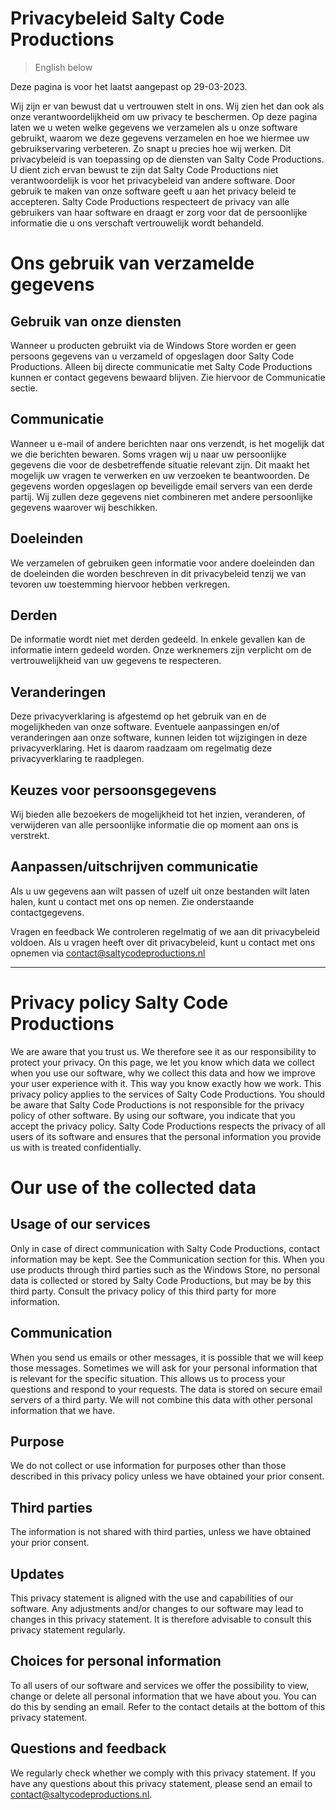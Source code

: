 # Privacybeleid Salty Code Productions

> English below

Deze pagina is voor het laatst aangepast op 29-03-2023.  

Wij zijn er van bewust dat u vertrouwen stelt in ons. Wij zien het dan ook als onze verantwoordelijkheid om uw privacy te beschermen. Op deze pagina laten we u weten welke gegevens we verzamelen als u onze software gebruikt, waarom we deze gegevens verzamelen en hoe we hiermee uw gebruikservaring verbeteren. Zo snapt u precies hoe wij werken.
Dit privacybeleid is van toepassing op de diensten van Salty Code Productions. U dient zich ervan bewust te zijn dat Salty Code Productions niet verantwoordelijk is voor het privacybeleid van andere software. Door gebruik te maken van onze software geeft u aan het privacy beleid te accepteren.
Salty Code Productions respecteert de privacy van alle gebruikers van haar software en draagt er zorg voor dat de persoonlijke informatie die u ons verschaft vertrouwelijk wordt behandeld.

# Ons gebruik van verzamelde gegevens
## Gebruik van onze diensten
Wanneer u producten gebruikt via de Windows Store worden er geen persoons gegevens van u verzameld of opgeslagen door Salty Code Productions. Alleen bij directe communicatie met Salty Code Productions kunnen er contact gegevens bewaard blijven. Zie hiervoor de Communicatie sectie.

## Communicatie
Wanneer u e-mail of andere berichten naar ons verzendt, is het mogelijk dat we die berichten bewaren. Soms vragen wij u naar uw persoonlijke gegevens die voor de desbetreffende situatie relevant zijn. Dit maakt het mogelijk uw vragen te verwerken en uw verzoeken te beantwoorden. De gegevens worden opgeslagen op beveiligde email servers van een derde partij. Wij zullen deze gegevens niet combineren met andere persoonlijke gegevens waarover wij beschikken.

## Doeleinden
We verzamelen of gebruiken geen informatie voor andere doeleinden dan de doeleinden die worden beschreven in dit privacybeleid tenzij we van tevoren uw toestemming hiervoor hebben verkregen.

## Derden
De informatie wordt niet met derden gedeeld. In enkele gevallen kan de informatie intern gedeeld worden. Onze werknemers zijn verplicht om de vertrouwelijkheid van uw gegevens te respecteren.

## Veranderingen
Deze privacyverklaring is afgestemd op het gebruik van en de mogelijkheden van onze software. Eventuele aanpassingen en/of veranderingen aan onze software, kunnen leiden tot wijzigingen in deze privacyverklaring. Het is daarom raadzaam om regelmatig deze privacyverklaring te raadplegen.

## Keuzes voor persoonsgegevens
Wij bieden alle bezoekers de mogelijkheid tot het inzien, veranderen, of verwijderen van alle persoonlijke informatie die op moment aan ons is verstrekt.

## Aanpassen/uitschrijven communicatie
Als u uw gegevens aan wilt passen of uzelf uit onze bestanden wilt laten halen, kunt u contact met ons op nemen. Zie onderstaande contactgegevens.

Vragen en feedback
We controleren regelmatig of we aan dit privacybeleid voldoen. Als u vragen heeft over dit privacybeleid, kunt u contact met ons opnemen via [contact@saltycodeproductions.nl](mailto:contact@saltycodeproductions.nl)

---

# Privacy policy Salty Code Productions

We are aware that you trust us. We therefore see it as our responsibility to protect your privacy. On this page, we let you know which data we collect when you use our software, why we collect this data and how we improve your user experience with it. This way you know exactly how we work. This privacy policy applies to the services of Salty Code Productions. You should be aware that Salty Code Productions is not responsible for the privacy policy of other software. By using our software, you indicate that you accept the privacy policy. Salty Code Productions respects the privacy of all users of its software and ensures that the personal information you provide us with is treated confidentially.

# Our use of the collected data
## Usage of our services
Only in case of direct communication with Salty Code Productions, contact information may be kept. See the Communication section for this. When you use products through third parties such as the Windows Store, no personal data is collected or stored by Salty Code Productions, but may be by this third party. Consult the privacy policy of this third party for more information.

## Communication
When you send us emails or other messages, it is possible that we will keep those messages. Sometimes we will ask for your personal information that is relevant for the specific situation. This allows us to process your questions and respond to your requests. The data is stored on secure email servers of a third party. We will not combine this data with other personal information that we have.

## Purpose
We do not collect or use information for purposes other than those described in this privacy policy unless we have obtained your prior consent.

## Third parties
The information is not shared with third parties, unless we have obtained your prior consent.

## Updates
This privacy statement is aligned with the use and capabilities of our software. Any adjustments and/or changes to our software may lead to changes in this privacy statement. It is therefore advisable to consult this privacy statement regularly.

## Choices for personal information
To all users of our software and services we offer the possibility to view, change or delete all personal information that we have about you. You can do this by sending an email. Refer to the contact details at the bottom of this privacy statement.

## Questions and feedback
We regularly check whether we comply with this privacy statement. If you have any questions about this privacy statement, please send an email to [contact@saltycodeproductions.nl](mailto:contact@saltycodeproductions.nl).

